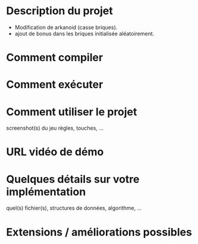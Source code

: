 # Description du projet
- Modification de arkanoid (casse briques).
- ajout de bonus dans les briques initialisée aléatoirement.
# Comment compiler
# Comment exécuter
# Comment utiliser le projet
screenshot(s) du jeu
règles, touches, ...
# URL vidéo de démo
# Quelques détails sur votre implémentation
quel(s) fichier(s), structures de données, algorithme, ...
# Extensions / améliorations possibles
